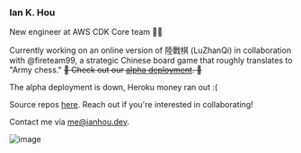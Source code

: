 ### Ian K. Hou
New engineer at AWS CDK Core team 🧑‍🔧

Currently working on an online version of 陸戰棋 (LuZhanQi) in collaboration with @fireteam99, a strategic Chinese board game that roughly translates to "Army chess." ~~🚧 Check out our [alpha deployment](https://luzhanqi-staging.netlify.app). 🚧~~ 

The alpha deployment is down, Heroku money ran out :(

Source repos [here](https://github.com/chinese-board-games). Reach out if you're interested in collaborating!

Contact me via me@ianhou.dev.

![image](https://github.com/iankhou/iankhou/assets/45278651/940f35f2-57fd-4339-80c4-c8eaaefdceb8)


<!--
**iankhou/iankhou** is a ✨ _special_ ✨ repository because its `README.md` (this file) appears on your GitHub profile.

Here are some ideas to get you started:

- 🔭 I’m currently working on ...
- 🌱 I’m currently learning ...
- 👯 I’m looking to collaborate on ...
- 🤔 I’m looking for help with ...
- 💬 Ask me about ...
- 📫 How to reach me: ...
- 😄 Pronouns: ...
- ⚡ Fun fact: ...
-->
